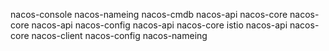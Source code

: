 nacos-console
    nacos-nameing
        nacos-cmdb
            nacos-api
            nacos-core
        nacos-core
        nacos-api
    nacos-config
        nacos-api
        nacos-core
    istio
        nacos-api
        nacos-core
        nacos-client
        nacos-config
        nacos-nameing
